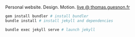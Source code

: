 Personal website. Design. Motion. [live @ thomas.guesnon.fr](https://www.thomasguesnon.fr)

```bash
gem install bundler # install bundler
bundle install # install jekyll and dependencies
```

```bash
bundle exec jekyll serve # launch jekyll
```